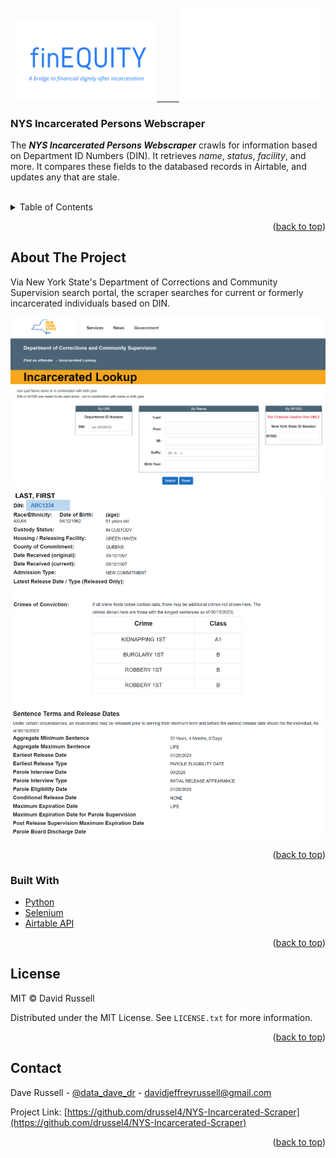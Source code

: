 <div id="top"></div>



<!-- PROJECT LOGO -->
<br />

<div align="center">
  <a href="https://github.com/drussel4/NYS-Incarcerated-Scraper">
    <img src="src/media/finEQUITY_logo.png" alt="finEQUITY Logo" width="45%">
    &nbsp; &nbsp; &nbsp; &nbsp;
    <img src="src/media/nys.png" alt="New York State Logo" width="45%">
  </a>
</div>

<h3 align="left">NYS Incarcerated Persons Webscraper</h3>

  <p align="left">
    The <b><i>NYS Incarcerated Persons Webscraper</i></b> crawls for information based on Department ID Numbers (DIN). It retrieves <i>name</i>, <i>status</i>, <i>facility</i>, and more. It compares these fields to the databased records in Airtable, and updates any that are stale.
    <br />
    <br />
  </p>
</div>



<!-- TABLE OF CONTENTS -->
<details>
  <summary>Table of Contents</summary>
  <ol>
    <li>
      <a href="#about-the-project">About The Project</a>
      <ul>
        <li><a href="#built-with">Built With</a></li>
      </ul>
    </li>
    <li><a href="#license">License</a></li>
    <li><a href="#contact">Contact</a></li>
  </ol>
</details>



<p align="right">(<a href="#top">back to top</a>)</p>

<!-- ABOUT THE PROJECT -->
## About The Project

Via New York State's Department of Corrections and Community Supervision search portal, the scraper searches for current or formerly incarcerated individuals based on DIN.

<div align="center">
  <a href="https://nysdoccslookup.doccs.ny.gov/">
    <img src="src/media/search.png" alt="search">
  </a>
  <a href="https://nysdoccslookup.doccs.ny.gov/">
    <img src="src/media/search_result.png" alt="search_result">
  </a>
</div>


<p align="right">(<a href="#top">back to top</a>)</p>



### Built With


* [Python](https://www.python.org/)
* [Selenium](https://selenium-python.readthedocs.io/)
* [Airtable API](https://airtable.com/developers/web/api/introduction)


<p align="right">(<a href="#top">back to top</a>)</p>



<!-- LICENSE -->
## License

MIT © David Russell

Distributed under the MIT License. See `LICENSE.txt` for more information.

<p align="right">(<a href="#top">back to top</a>)</p>



<!-- CONTACT -->
## Contact

Dave Russell - [@data_dave_dr](https://twitter.com/data_dave_dr) - davidjeffreyrussell@gmail.com

Project Link: [https://github.com/drussel4/NYS-Incarcerated-Scraper](https://github.com/drussel4/NYS-Incarcerated-Scraper)

<p align="right">(<a href="#top">back to top</a>)</p>

